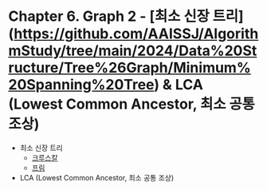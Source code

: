 # Chapter 6. Graph 2 - [최소 신장 트리] (https://github.com/AAISSJ/AlgorithmStudy/tree/main/2024/Data%20Structure/Tree%26Graph/Minimum%20Spanning%20Tree) & LCA (Lowest Common Ancestor, 최소 공통 조상)
- 최소 신장 트리 
  - [크루스칼](https://github.com/AAISSJ/AlgorithmStudy/tree/main/2024/Data%20Structure/Tree%26Graph/Minimum%20Spanning%20Tree/Kruskal)
  - [프림](https://github.com/AAISSJ/AlgorithmStudy/tree/main/2024/Data%20Structure/Tree%26Graph/Minimum%20Spanning%20Tree/Prim)
- LCA (Lowest Common Ancestor, 최소 공통 조상)
